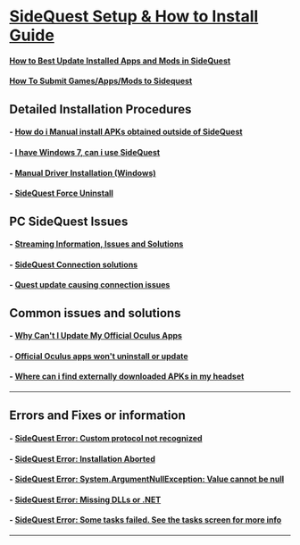 # [SideQuest Setup & How to Install Guide](https://github.com/the-expanse/SideQuest/wiki/SideQuest-Setup-&-How-To-install)

#### [How to Best Update Installed Apps and Mods in SideQuest](https://github.com/the-expanse/SideQuest/wiki/How-to-Auto-Update-app's-and-mods)

#### [How To Submit Games/Apps/Mods to Sidequest](https://github.com/the-expanse/SideQuest/wiki/How-To-Submit-Games)

**Detailed Installation Procedures**
---

#### - [How do i Manual install APKs obtained outside of SideQuest](https://github.com/the-expanse/SideQuest/wiki/How-can-i-manually-install-apps)

#### - [I have Windows 7, can i use SideQuest](https://github.com/the-expanse/SideQuest/wiki/Windows-7-Support)

#### - [Manual Driver Installation (Windows)](https://github.com/the-expanse/SideQuest/wiki/SideQuest-driver-Re-installation)

#### - [SideQuest Force Uninstall](https://github.com/the-expanse/SideQuest/wiki/Force-Uninstaller-for-SideQuest)


**PC SideQuest Issues**
---

#### - [Streaming Information, Issues and Solutions](https://github.com/the-expanse/SideQuest/wiki/Streaming-With-SideQuest)

#### - [SideQuest Connection solutions](https://github.com/the-expanse/SideQuest/wiki/I-am-having-issues-Connecting-,-what-do-i-do%3F)

#### - [Quest update causing connection issues](https://github.com/the-expanse/SideQuest/wiki/Updated-my-Quest-recently-and-now-it-won%27t-connect-to-SideQuest)


**Common issues and solutions**
---

#### - [Why Can't I Update My Official Oculus Apps](https://github.com/the-expanse/SideQuest/wiki/Why-can't-i-update-my-Official-Oculus-Apps)

#### - [Official Oculus apps won't uninstall or update](https://github.com/the-expanse/SideQuest/wiki/.My-apps-won't-uninstall-what's-wrong%3F)

#### - [ Where can i find externally downloaded APKs in my headset](https://github.com/the-expanse/SideQuest/wiki/How-to-use-2D-APKs-such-as-phone-Apps-from-outside-of-Sidequest)
---

**Errors and Fixes or information**
---

#### - [SideQuest Error: Custom protocol not recognized](https://github.com/the-expanse/SideQuest/wiki/Custom-protocol-not-recognized)

#### - [SideQuest Error: Installation Aborted](https://github.com/the-expanse/SideQuest/wiki/Installation-Aborted)

#### - [SideQuest Error: System.ArgumentNullException: Value cannot be null](https://github.com/the-expanse/SideQuest/wiki/System.ArgumentNullException:-Value-cannot-be-null.)

#### - [SideQuest Error: Missing DLLs or .NET ](https://github.com/the-expanse/SideQuest/wiki/Have-a-.NET-Error-or-a-missing-.DLL-(Windows-8))

#### - [SideQuest Error: Some tasks failed. See the tasks screen for more info](https://github.com/the-expanse/SideQuest/wiki/The-Queue-System)
---
